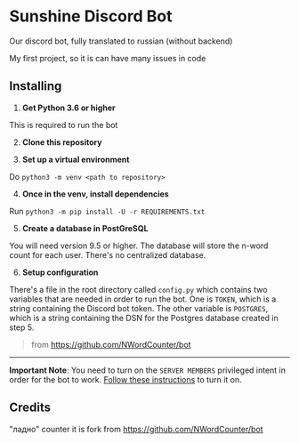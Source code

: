 # Sunshine Discord Bot

Our discord bot, fully translated to russian (without backend)

My first project, so it is can have many issues in code

## Installing

1. **Get Python 3.6 or higher**

This is required to run the bot

2. **Clone this repository**

3. **Set up a virtual environment**

Do `python3 -m venv <path to repository>`

4. **Once in the venv, install dependencies**

Run `python3 -m pip install -U -r REQUIREMENTS.txt`

5. **Create a database in PostGreSQL**

You will need version 9.5 or higher. The database will store the n-word count for each user. There's no centralized database.

6. **Setup configuration**

There's a file in the root directory called `config.py` which contains two variables that are needed in order to run the bot. One is `TOKEN`, which is a string containing the Discord bot token. The other variable is `POSTGRES`, which is a string containing the DSN for the Postgres database created in step 5.

> from https://github.com/NWordCounter/bot

---

**Important Note**: You need to turn on the `SERVER MEMBERS` privileged intent in order for the bot to work. [Follow these instructions](https://discordpy.readthedocs.io/en/latest/intents.html#privileged-intents) to turn it on.

## Credits

"ладно" counter it is fork from https://github.com/NWordCounter/bot
